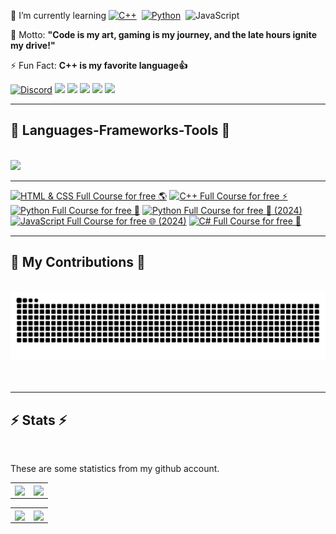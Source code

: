 <div align="left">

🌱 I’m currently learning
[![C++](https://img.shields.io/badge/C++-%2300599C.svg?logo=c%2B%2B&logoColor=white)](https://github.com/Arganata-on/learn_cpp)&nbsp;
[![Python](https://img.shields.io/badge/Python-3776AB?logo=python&logoColor=fff)](https://github.com/Arganata-on/learn-python)&nbsp;
![JavaScript](https://img.shields.io/badge/JavaScript-F7DF1E?logo=javascript&logoColor=000)

💬 Motto: **"Code is my art, gaming is my journey, and the late hours ignite my drive!"**

⚡ Fun Fact: **C++ is my favorite language👍**

</div>
 
<div align="left"> 
  <a href="https://discordapp.com/users/1134220267535745065" ><img src="https://img.shields.io/badge/Discord-%235865F2.svg?&logo=discord&logoColor=white" alt="Discord" /></a>
    <a href="https://www.facebook.com/satania.kejedot.54/" ><img src="https://img.shields.io/badge/Facebook-%231877F2.svg?logo=Facebook&logoColor=white" /></a>
    <a href="mailto:arganata.on@gmail.com">
    <img src="https://img.shields.io/badge/Gmail-D14836?logo=gmail&logoColor=white" /></a>
  <a href="https://www.instagram.com/arganata.on/" ><img src="https://img.shields.io/badge/Instagram-%23E4405F.svg?logo=Instagram&logoColor=white" /></a>
    <a href="https://wa.me/6289696898001?text=Bang" ><img src="https://img.shields.io/badge/WhatsApp-25D366?logo=whatsapp&logoColor=white" /></a>
    <a href="https://www.youtube.com/@Arganata.YouTube" ><img src="https://img.shields.io/badge/YouTube-%23FF0000.svg?logo=YouTube&logoColor=white" /></a>
</div>

<hr/>
 
<h2 align="left">🚀 Languages-Frameworks-Tools 🚀</h2>
<br/>
<div align="left">
    <img src="https://skillicons.dev/icons?i=cpp,css,discord,git,github,html,js,pycharm,py,tensorflow,visualstudio,vscode" />
</div>

---

<!-- BEGIN YOUTUBE-CARDS -->

[![HTML & CSS Full Course for free 🌎](https://ytcards.demolab.com/?id=HGTJBPNC-Gw&title=HTML+%26+CSS+Full+Course+for+free+🌎&lang=en&timestamp=1685491200&background_color=%230d1117&title_color=%23ffffff&stats_color=%23dedede&max_title_lines=1&width=250&border_radius=5&duration=14562 "HTML & CSS Full Course for free 🌎")](https://www.youtube.com/watch?v=HGTJBPNC-Gw)
[![C++ Full Course for free ⚡️](https://ytcards.demolab.com/?id=-TkoO8Z07hI&title=C%2B%2B+Full+Course+for+free+⚡️&lang=en&timestamp=1656460800&background_color=%230d1117&title_color=%23ffffff&stats_color=%23dedede&max_title_lines=1&width=250&border_radius=5&duration=21600)](https://www.youtube.com/watch?v=-TkoO8Z07hI)
[![Python Full Course for free 🐍](https://ytcards.demolab.com/?id=XKHEtdqhLK8&title=Python+Full+Course+for+free+🐍&lang=en&timestamp=1613347200&background_color=%230d1117&title_color=%23ffffff&stats_color=%23dedede&max_title_lines=1&width=250&border_radius=5&duration=43200)](https://www.youtube.com/watch?v=XKHEtdqhLK8)
[![Python Full Course for free 🐍 (2024)](<https://ytcards.demolab.com/?id=ix9cRaBkVe0&title=Python+Full+Course+for+free+🐍+(2024)&lang=en&timestamp=1724112000&background_color=%230d1117&title_color=%23ffffff&stats_color=%23dedede&max_title_lines=1&width=250&border_radius=5&duration=43200> "Python Full Course for free 🐍 (2024)")](https://www.youtube.com/watch?v=ix9cRaBkVe0)
[![JavaScript Full Course for free 🌐 (2024)](<https://ytcards.demolab.com/?id=lfmg-EJ8gm4&title=JavaScript+Full+Course+for+free+🌐+(2024)&lang=en&timestamp=1704067200&background_color=%230d1117&title_color=%23ffffff&stats_color=%23dedede&max_title_lines=1&width=250&border_radius=5&duration=43200> "JavaScript Full Course for free 🌐 (2024)")](https://www.youtube.com/watch?v=lfmg-EJ8gm4)
[![C# Full Course for free 🚀](https://ytcards.demolab.com/?id=wxznTygnRfQ&title=C%23+Full+Course+for+free+🚀&lang=en&timestamp=1625443200&background_color=%230d1117&title_color=%23ffffff&stats_color=%23dedede&max_title_lines=1&width=250&border_radius=5&duration=14400 "C# Full Course for free 🚀")](https://www.youtube.com/watch?v=wxznTygnRfQ)

<!-- END YOUTUBE-CARDS -->

---

<div align="left">
  <h2>🐍 My Contributions 🐍</h2>
  <br>
  <img alt="snake eating my contributions" src="https://raw.githubusercontent.com/Arganata-on/Arganata-on/output/github-contribution-grid-snake-dark.svg" />
  <br/><br/><br/>
</div>

<hr/>

<h2 align="left">⚡ Stats ⚡</h2>
<br>

These are some statistics from my github account.

<table>
	<tr>
		<td align="center" style="padding=0;width=50%;">
			<img align="center" style="padding=0;" src="https://github-readme-stats-eight-theta.vercel.app/api?username=Arganata-on&show_icons=true&include_all_commits=true&count_private=true&bg_color=1c1c1c&hide_border=true&text_color=ffffff&title_color=c3002f&icon_color=c3002f&hide_title=true" />
		</td>
		<td align="center" style="padding=0;width=50%;">
			<img align="center" style="padding=0;" src="https://github-readme-stats.quantumlytangled.vercel.app/api/top-langs/?username=Arganata-on&layout=compact&bg_color=1c1c1c&hide_border=true&text_color=ffffff&title_color=c3002f&icon_color=c3002f&hide_title=true&count_private=true" />
		</td>
	</tr>
</table>

<table>
  <tr>
    <td align="center" style="padding=0;width=50%;">
			<img align="center" style="padding=0;" src="https://github-readme-stats.vercel.app/api/wakatime?username=Arganata&layout=compact&bg_color=1c1c1c&hide_border=true&text_color=ffffff&title_color=c3002f&icon_color=c3002f&hide_title=true&count_private=true" />
		</td>
    <td align="center" style="padding=0;width=50%;">
			<img align="center" style="padding=0;" src="https://github-readme-stats.vercel.app/api/pin/?username=anuraghazra&repo=github-readme-stats&layout=compact&bg_color=1c1c1c&hide_border=true&text_color=ffffff&title_color=c3002f&icon_color=c3002f&hide_title=true&count_private=true)](https://github.com/anuraghazra/github-readme-stats" />
		</td>
  </tr>
</table>
